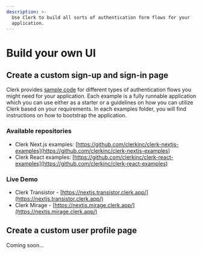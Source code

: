 ```yaml
---
description: >-
  Use Clerk to build all sorts of authentication form flows for your
  application.
---
```


# Build your own UI

## Create a custom sign-up and sign-in page

Clerk provides [sample code](https://github.com/clerkinc/clerk-nextjs-examples) for different types of authentication flows you might need for your application. Each example is a fully runnable application which you can use either as a starter or a guidelines on how you can utilize Clerk based on your requirements. In each examples folder, you will find instructions on how to bootstrap the application.

### Available repositories

* Clerk Next.js examples: [https://github.com/clerkinc/clerk-nextjs-examples](https://github.com/clerkinc/clerk-nextjs-examples)
* Clerk React examples: [https://github.com/clerkinc/clerk-react-examples](https://github.com/clerkinc/clerk-react-examples)

### Live Demo

* Clerk Transistor - [https://nextjs.transistor.clerk.app/](https://nextjs.transistor.clerk.app/)
* Clerk Mirage - [https://nextjs.mirage.clerk.app/](https://nextjs.mirage.clerk.app/)

## Create a custom user profile page

Coming soon...

